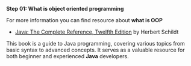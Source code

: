 **Step 01: What is object oriented programming**

For more information you can find resource about **what is OOP**


-  [Java: The Complete Reference, Twelfth Edition](https://pages.github.com/f) by Herbert Schildt

This book is a guide to Java programming, covering various topics from basic syntax to advanced concepts. It serves as a valuable resource for both beginner and experienced **Java** developers.

